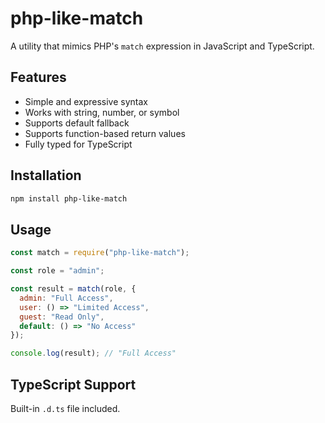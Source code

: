 # php-like-match

A utility that mimics PHP's `match` expression in JavaScript and TypeScript.

## Features

- Simple and expressive syntax
- Works with string, number, or symbol
- Supports default fallback
- Supports function-based return values
- Fully typed for TypeScript

## Installation

```bash
npm install php-like-match
```

## Usage

```js
const match = require("php-like-match");

const role = "admin";

const result = match(role, {
  admin: "Full Access",
  user: () => "Limited Access",
  guest: "Read Only",
  default: () => "No Access"
});

console.log(result); // "Full Access"
```

## TypeScript Support

Built-in `.d.ts` file included.
